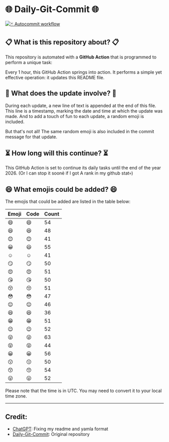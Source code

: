 # 🌐 Daily-Git-Commit 🌐

[![🃏 Autocommit workflow](https://github.com/kleqing/git-auto-commit/actions/workflows/main.yaml/badge.svg?event=check_run)](https://github.com/kleqing/git-auto-commit/actions/workflows/main.yaml)

## 📋 What is this repository about? 📋

This repository is automated with a **GitHub Action** that is programmed to perform a unique task:

Every 1 hour, this GitHub Action springs into action. It performs a simple yet effective operation: it updates this README file.

## 🔄 What does the update involve? 🔄

During each update, a new line of text is appended at the end of this file. This line is a timestamp, marking the date and time at which the update was made. And to add a touch of fun to each update, a random emoji is included.

But that's not all! The same random emoji is also included in the commit message for that update.

## ⏳ How long will this continue? ⏳

This GitHub Action is set to continue its daily tasks until the end of the year 2026. (Or I can stop it soonẻ if I got A rank in my github stat💀)

## 😄 What emojis could be added? 😄

The emojis that could be added are listed in the table below:

| Emoji | Code | Count |
| --- | --- | --- |
| 😄 | :smile: | 54 |
| 😆 | :laughing: | 48 |
| 😊 | :blush: | 41 |
| 😀 | :smiley: | 55 |
| ☺️ | :relaxed: | 41 |
| 😏 | :smirk: | 50 |
| 😍 | :heart_eyes: | 51 |
| 😘 | :kissing_heart: | 50 |
| 😚 | :kissing_closed_eyes: | 51 |
| 😳 | :flushed: | 47 |
| 😌 | :relieved: | 46 |
| 😆 | :satisfied: | 36 |
| 😁 | :grin: | 51 |
| 😉 | :wink: | 52 |
| 😜 | :stuck_out_tongue_winking_eye: | 63 |
| 😝 | :stuck_out_tongue_closed_eyes: | 44 |
| 😀 | :grinning: | 56 |
| 😗 | :kissing: | 50 |
| 😙 | :kissing_smiling_eyes: | 54 |
| 😛 | :stuck_out_tongue: | 52 |

Please note that the time is in UTC. You may need to convert it to your local time zone.

---

## Credit:

- [ChatGPT](chatgpt.com): Fixing my readme and yamla format
- [Daily-Git-Commit](https://github.com/diegomarty/daily-git-commit): Original repository

